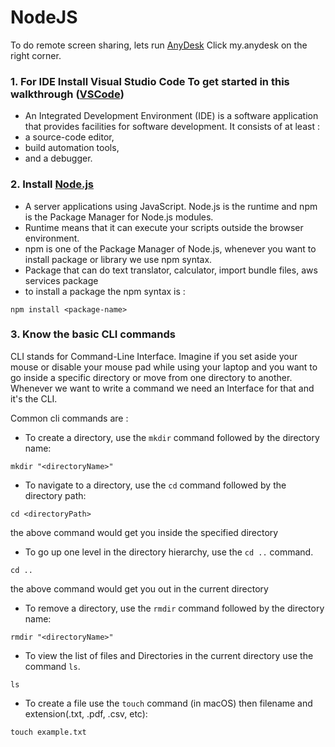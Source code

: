 # NodeJS 
To do remote screen sharing, lets run <a href = "https://anydesk.com/en">AnyDesk</a> Click my.anydesk on the right corner.

### 1. For IDE Install Visual Studio Code To get started in this walkthrough (<a href = "https://code.visualstudio.com/download">VSCode</a>)

- An Integrated Development Environment (IDE) is a software application that provides facilities for software development. 
It consists of at least : 
- a source-code editor, 
- build automation tools,
- and a debugger.

### 2. Install <a href = "https://nodejs.org/en/download">Node.js </a>

- A server applications using JavaScript. Node.js is the runtime and npm is the Package Manager for Node.js modules.
- Runtime means that it can execute your scripts outside the browser environment.
- npm is one of the Package Manager of Node.js, whenever you want to install package or library we use npm syntax.
- Package that can do text translator, calculator, import bundle files, aws services package
- to install a package the npm syntax is : 

``` 
npm install <package-name>

```

### 3. Know the basic CLI commands
<p>CLI stands for Command-Line Interface. Imagine if you set aside your mouse or disable your mouse pad while using your laptop and you want to go inside a specific directory or move from one directory to another. Whenever we want to write a command we need an Interface for that and it's the CLI.</p>

<p>Common cli commands are : </p>

- To create a directory, use the `mkdir` command followed by the directory name:

```
mkdir "<directoryName>"
```

- To navigate to a directory, use the `cd` command followed by the directory path:

```
cd <directoryPath>
```
the above command would get you inside the specified directory

- To go up one level in the directory hierarchy, use the `cd ..` command.

```
cd ..
```
the above command would get you out in the current directory

- To remove a directory, use the `rmdir` command followed by the directory name:

```
rmdir "<directoryName>"

```

- To view the list of files and Directories in the current directory use the command `ls`.
```
ls
```
- To create a file use the `touch` command (in macOS) then filename and extension(.txt, .pdf, .csv, etc):
```
touch example.txt
```
